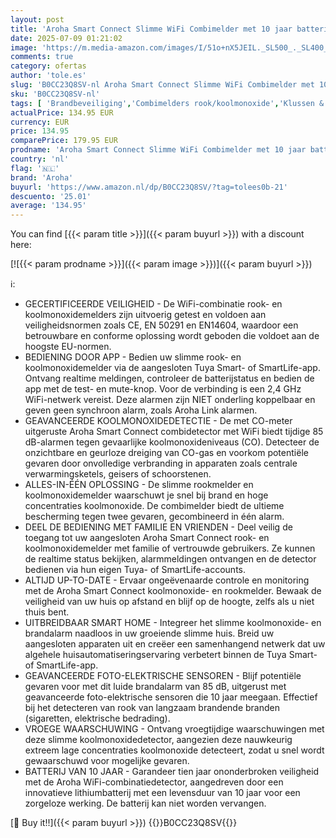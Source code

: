 ```yaml
---
layout: post
title: 'Aroha Smart Connect Slimme WiFi Combimelder met 10 jaar batterij - Rookmelder & Koolstofmonoxidemelder  CO melder - Tuya & Smartlife app - Multipack 5 set'
date: 2025-07-09 01:21:02
image: 'https://m.media-amazon.com/images/I/51o+nX5JEIL._SL500_._SL400_.jpg'
comments: true
category: ofertas
author: 'tole.es'
slug: 'B0CC23Q8SV-nl Aroha Smart Connect Slimme WiFi Combimelder met 10 jaar...'
sku: 'B0CC23Q8SV-nl'
tags: [ 'Brandbeveiliging','Combimelders rook/koolmonoxide','Klussen & gereedschap','Veiligheid & beveiliging','aroha','🇳🇱', ]
actualPrice: 134.95 EUR
currency: EUR
price: 134.95
comparePrice: 179.95 EUR
prodname: 'Aroha Smart Connect Slimme WiFi Combimelder met 10 jaar batterij - Rookmelder & Koolstofmonoxidemelder  CO melder - Tuya & Smartlife app - Multipack 5 set'
country: 'nl'
flag: '🇳🇱'
brand: 'Aroha'
buyurl: 'https://www.amazon.nl/dp/B0CC23Q8SV/?tag=tolees0b-21'
descuento: '25.01'
average: '134.95'
---
```


You can find [{{< param title >}}]({{< param buyurl >}}) with a discount here:

[![{{< param prodname >}}]({{< param image >}})]({{< param buyurl >}})

ℹ️:

- GECERTIFICEERDE VEILIGHEID - De WiFi-combinatie rook- en koolmonoxidemelders zijn uitvoerig getest en voldoen aan veiligheidsnormen zoals CE, EN 50291 en EN14604, waardoor een betrouwbare en conforme oplossing wordt geboden die voldoet aan de hoogste EU-normen.
- BEDIENING DOOR APP - Bedien uw slimme rook- en koolmonoxidemelder via de aangesloten Tuya Smart- of SmartLife-app. Ontvang realtime meldingen, controleer de batterijstatus en bedien de app met de test- en mute-knop. Voor de verbinding is een 2,4 GHz WiFi-netwerk vereist. Deze alarmen zijn NIET onderling koppelbaar en geven geen synchroon alarm, zoals Aroha Link alarmen.
- GEAVANCEERDE KOOLMONOXIDEDETECTIE - De met CO-meter uitgeruste Aroha Smart Connect combidetector met WiFi biedt tijdige 85 dB-alarmen tegen gevaarlijke koolmonoxideniveaus (CO). Detecteer de onzichtbare en geurloze dreiging van CO-gas en voorkom potentiële gevaren door onvolledige verbranding in apparaten zoals centrale verwarmingsketels, geisers of schoorstenen.
- ALLES-IN-ÉÉN OPLOSSING - De slimme rookmelder en koolmonoxidemelder waarschuwt je snel bij brand en hoge concentraties koolmonoxide. De combimelder biedt de ultieme bescherming tegen twee gevaren, gecombineerd in één alarm.
- DEEL DE BEDIENING MET FAMILIE EN VRIENDEN - Deel veilig de toegang tot uw aangesloten Aroha Smart Connect rook- en koolmonoxidemelder met familie of vertrouwde gebruikers. Ze kunnen de realtime status bekijken, alarmmeldingen ontvangen en de detector bedienen via hun eigen Tuya- of SmartLife-accounts.
- ALTIJD UP-TO-DATE - Ervaar ongeëvenaarde controle en monitoring met de Aroha Smart Connect koolmonoxide- en rookmelder. Bewaak de veiligheid van uw huis op afstand en blijf op de hoogte, zelfs als u niet thuis bent.
- UITBREIDBAAR SMART HOME - Integreer het slimme koolmonoxide- en brandalarm naadloos in uw groeiende slimme huis. Breid uw aangesloten apparaten uit en creëer een samenhangend netwerk dat uw algehele huisautomatiseringservaring verbetert binnen de Tuya Smart- of SmartLife-app.
- GEAVANCEERDE FOTO-ELEKTRISCHE SENSOREN - Blijf potentiële gevaren voor met dit luide brandalarm van 85 dB, uitgerust met geavanceerde foto-elektrische sensoren die 10 jaar meegaan. Effectief bij het detecteren van rook van langzaam brandende branden (sigaretten, elektrische bedrading).
- VROEGE WAARSCHUWING - Ontvang vroegtijdige waarschuwingen met deze slimme koolmonoxidedetector, aangezien deze nauwkeurig extreem lage concentraties koolmonoxide detecteert, zodat u snel wordt gewaarschuwd voor mogelijke gevaren.
- BATTERIJ VAN 10 JAAR - Garandeer tien jaar ononderbroken veiligheid met de Aroha WiFi-combinatiedetector, aangedreven door een innovatieve lithiumbatterij met een levensduur van 10 jaar voor een zorgeloze werking. De batterij kan niet worden vervangen.

[🛒 Buy it!!]({{< param buyurl >}})
{{<world>}}B0CC23Q8SV{{</world>}}
